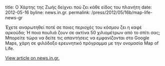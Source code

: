title: Ο Χάρτης της Ζωής δείχνει πού ζει κάθε είδος του πλανήτη
date: 2012-05-16
byline:  news.in.gr.
permalink: /press/2012/05/16b/map-life-news-gr


Έχετε αναρωτηθεί ποτέ σε ποιες περιοχές του κόσμου ζει η καφέ αρκούδα; Ή ποια πουλιά ζουν σε ακτίνα 50 χιλιομέτρων από το σπίτι σας; Μπορείτε τώρα να δείτε τις απαντήσεις να εμφανίζονται στο Google Maps, χάρη σε φιλόδοξο ερευνητικό πρόγραμμα με την ονομασία Map of Life.

[View article on news.in.gr.](http://news.in.gr/science-technology/article/?aid=1231196193)
